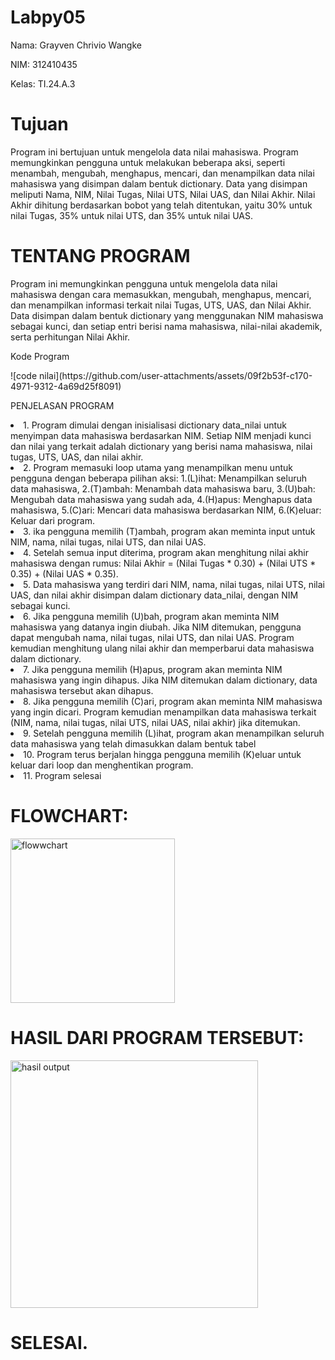 # Labpy05

<p>Nama: Grayven Chrivio Wangke</p>
<p>NIM: 312410435</p>
<p>Kelas: TI.24.A.3</p>

# Tujuan 
<p>Program ini bertujuan untuk mengelola data nilai mahasiswa. Program memungkinkan pengguna untuk melakukan beberapa aksi, seperti menambah, mengubah, menghapus, mencari, dan menampilkan data nilai mahasiswa yang disimpan dalam bentuk dictionary. Data yang disimpan meliputi Nama, NIM, Nilai Tugas, Nilai UTS, Nilai UAS, dan Nilai Akhir. Nilai Akhir dihitung berdasarkan bobot yang telah ditentukan, yaitu 30% untuk nilai Tugas, 35% untuk nilai UTS, dan 35% untuk nilai UAS.</p>

# TENTANG PROGRAM 
<p>Program ini memungkinkan pengguna untuk mengelola data nilai mahasiswa dengan cara memasukkan, mengubah, menghapus, mencari, dan menampilkan informasi terkait nilai Tugas, UTS, UAS, dan Nilai Akhir. Data disimpan dalam bentuk dictionary yang menggunakan NIM mahasiswa sebagai kunci, dan setiap entri berisi nama mahasiswa, nilai-nilai akademik, serta perhitungan Nilai Akhir.</p>
<p>Kode Program </p>
<p>![code nilai](https://github.com/user-attachments/assets/09f2b53f-c170-4971-9312-4a69d25f8091)
</p>
<p>PENJELASAN PROGRAM </p>
<li>1. Program dimulai dengan inisialisasi dictionary data_nilai untuk menyimpan data mahasiswa berdasarkan NIM. Setiap NIM menjadi kunci dan nilai yang terkait adalah dictionary yang berisi nama mahasiswa, nilai tugas, UTS, UAS, dan nilai akhir.</li>
<li>2. Program memasuki loop utama yang menampilkan menu untuk pengguna dengan beberapa pilihan aksi: 1.(L)ihat: Menampilkan seluruh data mahasiswa, 2.(T)ambah: Menambah data mahasiswa baru, 3.(U)bah: Mengubah data mahasiswa yang sudah ada, 4.(H)apus: Menghapus data mahasiswa, 5.(C)ari: Mencari data mahasiswa berdasarkan NIM, 6.(K)eluar: Keluar dari program.</li>
<li>3. ika pengguna memilih (T)ambah, program akan meminta input untuk NIM, nama, nilai tugas, nilai UTS, dan nilai UAS.</li>
<li>4. Setelah semua input diterima, program akan menghitung nilai akhir mahasiswa dengan rumus: Nilai Akhir = (Nilai Tugas * 0.30) + (Nilai UTS * 0.35) + (Nilai UAS * 0.35).</li>
<li>5. Data mahasiswa yang terdiri dari NIM, nama, nilai tugas, nilai UTS, nilai UAS, dan nilai akhir disimpan dalam dictionary data_nilai, dengan NIM sebagai kunci.</li>
<li>6. Jika pengguna memilih (U)bah, program akan meminta NIM mahasiswa yang datanya ingin diubah. Jika NIM ditemukan, pengguna dapat mengubah nama, nilai tugas, nilai UTS, dan nilai UAS. Program kemudian menghitung ulang nilai akhir dan memperbarui data mahasiswa dalam dictionary.</li>
<li>7. Jika pengguna memilih (H)apus, program akan meminta NIM mahasiswa yang ingin dihapus. Jika NIM ditemukan dalam dictionary, data mahasiswa tersebut akan dihapus.</li>
<li>8. Jika pengguna memilih (C)ari, program akan meminta NIM mahasiswa yang ingin dicari. Program kemudian menampilkan data mahasiswa terkait (NIM, nama, nilai tugas, nilai UTS, nilai UAS, nilai akhir) jika ditemukan.</li>
<li>9. Setelah pengguna memilih (L)ihat, program akan menampilkan seluruh data mahasiswa yang telah dimasukkan dalam bentuk tabel</li>
<li>10. Program terus berjalan hingga pengguna memilih (K)eluar untuk keluar dari loop dan menghentikan program.</li>
<li>11. Program selesai</li>

# FLOWCHART:
<p><img width="263" alt="flowwchart" src="https://github.com/user-attachments/assets/2b2a1a6a-1537-4d04-ab23-0c4ef11a4a16">
</p>

# HASIL DARI PROGRAM TERSEBUT:
<p><img width="396" alt="hasil output" src="https://github.com/user-attachments/assets/3814ef41-e512-4f1a-a930-40a5d5d1f188">
</p>

# SELESAI. 




